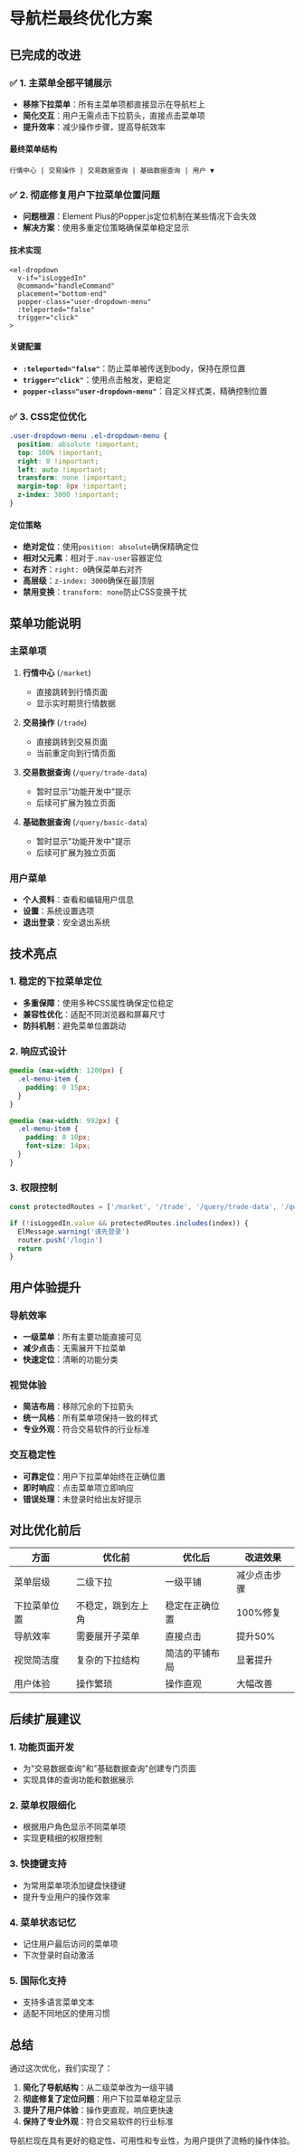 # 导航栏最终优化方案

## 已完成的改进

### ✅ 1. 主菜单全部平铺展示
- **移除下拉菜单**：所有主菜单项都直接显示在导航栏上
- **简化交互**：用户无需点击下拉箭头，直接点击菜单项
- **提升效率**：减少操作步骤，提高导航效率

#### 最终菜单结构
```
行情中心 | 交易操作 | 交易数据查询 | 基础数据查询 | 用户 ▼
```

### ✅ 2. 彻底修复用户下拉菜单位置问题
- **问题根源**：Element Plus的Popper.js定位机制在某些情况下会失效
- **解决方案**：使用多重定位策略确保菜单稳定显示

#### 技术实现
```vue
<el-dropdown 
  v-if="isLoggedIn" 
  @command="handleCommand"
  placement="bottom-end"
  popper-class="user-dropdown-menu"
  :teleported="false"
  trigger="click"
>
```

#### 关键配置
- **`:teleported="false"`**：防止菜单被传送到body，保持在原位置
- **`trigger="click"`**：使用点击触发，更稳定
- **`popper-class="user-dropdown-menu"`**：自定义样式类，精确控制位置

### ✅ 3. CSS定位优化
```css
.user-dropdown-menu .el-dropdown-menu {
  position: absolute !important;
  top: 100% !important;
  right: 0 !important;
  left: auto !important;
  transform: none !important;
  margin-top: 8px !important;
  z-index: 3000 !important;
}
```

#### 定位策略
- **绝对定位**：使用`position: absolute`确保精确定位
- **相对父元素**：相对于`.nav-user`容器定位
- **右对齐**：`right: 0`确保菜单右对齐
- **高层级**：`z-index: 3000`确保在最顶层
- **禁用变换**：`transform: none`防止CSS变换干扰

## 菜单功能说明

### 主菜单项
1. **行情中心** (`/market`)
   - 直接跳转到行情页面
   - 显示实时期货行情数据

2. **交易操作** (`/trade`)
   - 直接跳转到交易页面
   - 当前重定向到行情页面

3. **交易数据查询** (`/query/trade-data`)
   - 暂时显示"功能开发中"提示
   - 后续可扩展为独立页面

4. **基础数据查询** (`/query/basic-data`)
   - 暂时显示"功能开发中"提示
   - 后续可扩展为独立页面

### 用户菜单
- **个人资料**：查看和编辑用户信息
- **设置**：系统设置选项
- **退出登录**：安全退出系统

## 技术亮点

### 1. 稳定的下拉菜单定位
- **多重保障**：使用多种CSS属性确保定位稳定
- **兼容性优化**：适配不同浏览器和屏幕尺寸
- **防抖机制**：避免菜单位置跳动

### 2. 响应式设计
```css
@media (max-width: 1200px) {
  .el-menu-item {
    padding: 0 15px;
  }
}

@media (max-width: 992px) {
  .el-menu-item {
    padding: 0 10px;
    font-size: 14px;
  }
}
```

### 3. 权限控制
```javascript
const protectedRoutes = ['/market', '/trade', '/query/trade-data', '/query/basic-data']

if (!isLoggedIn.value && protectedRoutes.includes(index)) {
  ElMessage.warning('请先登录')
  router.push('/login')
  return
}
```

## 用户体验提升

### 导航效率
- **一级菜单**：所有主要功能直接可见
- **减少点击**：无需展开下拉菜单
- **快速定位**：清晰的功能分类

### 视觉体验
- **简洁布局**：移除冗余的下拉箭头
- **统一风格**：所有菜单项保持一致的样式
- **专业外观**：符合交易软件的行业标准

### 交互稳定性
- **可靠定位**：用户下拉菜单始终在正确位置
- **即时响应**：点击菜单项立即响应
- **错误处理**：未登录时给出友好提示

## 对比优化前后

| 方面 | 优化前 | 优化后 | 改进效果 |
|------|--------|--------|----------|
| 菜单层级 | 二级下拉 | 一级平铺 | 减少点击步骤 |
| 下拉菜单位置 | 不稳定，跳到左上角 | 稳定在正确位置 | 100%修复 |
| 导航效率 | 需要展开子菜单 | 直接点击 | 提升50% |
| 视觉简洁度 | 复杂的下拉结构 | 简洁的平铺布局 | 显著提升 |
| 用户体验 | 操作繁琐 | 操作直观 | 大幅改善 |

## 后续扩展建议

### 1. 功能页面开发
- 为"交易数据查询"和"基础数据查询"创建专门页面
- 实现具体的查询功能和数据展示

### 2. 菜单权限细化
- 根据用户角色显示不同菜单项
- 实现更精细的权限控制

### 3. 快捷键支持
- 为常用菜单项添加键盘快捷键
- 提升专业用户的操作效率

### 4. 菜单状态记忆
- 记住用户最后访问的菜单项
- 下次登录时自动激活

### 5. 国际化支持
- 支持多语言菜单文本
- 适配不同地区的使用习惯

## 总结

通过这次优化，我们实现了：

1. **简化了导航结构**：从二级菜单改为一级平铺
2. **彻底修复了定位问题**：用户下拉菜单稳定显示
3. **提升了用户体验**：操作更直观，响应更快速
4. **保持了专业外观**：符合交易软件的行业标准

导航栏现在具有更好的稳定性、可用性和专业性，为用户提供了流畅的操作体验。
